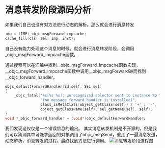 # 消息转发阶段源码分析
如果我们自己也没有对方法进行动态的解析，那么就会进行消息转发
```c
imp = (IMP)_objc_msgForward_impcache;
cache_fill(cls, sel, imp, inst);
```
自己没有能力处理这个消息的时候，就会进行消息转发阶段，会调用_objc_msgForward_impcache函数。

通过搜索可以在汇编中找到__objc_msgForward_impcache函数实现，__objc_msgForward_impcache函数中调用__objc_msgForward进而找到__objc_forward_handler。
```c
objc_defaultForwardHandler(id self, SEL sel)
{
    _objc_fatal("%c[%s %s]: unrecognized selector sent to instance %p "
                "(no message forward handler is installed)", 
                class_isMetaClass(object_getClass(self)) ? '+' : '-', 
                object_getClassName(self), sel_getName(sel), self);
}
void *_objc_forward_handler = (void*)objc_defaultForwardHandler;
```
我们发现这仅仅是一个错误信息的输出。
其实消息转发机制是不开源的，但是我们可以猜测其中可能拿返回的对象调用了objc_msgSend，重走了一遍消息发送，动态解析，消息转发的过程。最终找到方法进行调用。
![消息转发阶段流程图](https://upload-images.jianshu.io/upload_images/1434508-b3b8e9e574be80fa.png?imageMogr2/auto-orient/strip%7CimageView2/2/w/694)